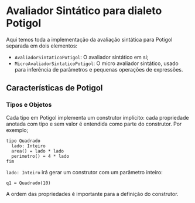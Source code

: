 # Avaliador Sintático para dialeto Potigol

Aqui temos toda a implementação da avaliação sintática para Potigol separada em dois elementos:

- `AvaliadorSintaticoPotigol`: O avaliador sintático em si;
- `MicroAvaliadorSintaticoPotigol`: O micro avaliador sintático, usado para inferência de parâmetros e pequenas operações de expressões.

## Características de Potigol

### Tipos e Objetos

Cada tipo em Potigol implementa um construtor implícito: cada propriedade anotada com tipo e sem valor é entendida como parte do construtor. Por exemplo;

```
tipo Quadrado
  lado: Inteiro
  area() = lado * lado
  perimetro() = 4 * lado
fim
```

`lado: Inteiro` irá gerar um construtor com um parâmetro inteiro:

```
q1 = Quadrado(10)
```

A ordem das propriedades é importante para a definição do construtor.